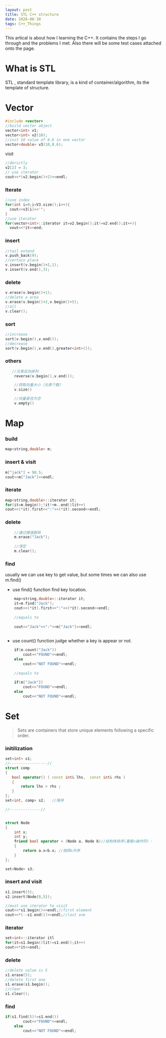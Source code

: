 ```yaml
---
layout: post
title: STL C++ structure
date: 2020-08-30
tags: C++_Things
---
```


This artical is about how I learning the C++. It contains the steps I go through and the problems I met. Also there will be some test cases attached onto the page.

# What is STL  
STL , standard template  library, is a kind of container/algorithm, its the template of structure.
 
# Vector

```C++
#include <vector>
//build vector object
vector<int> v1;
vector<int> v2(10);
//init 10 value of 8.6 in one vector
vector<double> v3(10,8.6);
```
visit  

```C++  
//derictly 
v2[2] = 3;
// use iterator
cout<<*(v2.begin()+2)<<endl;
```
### Iterate  
```C++
//use index
for(int i=0;i<V3.size();i++){
  cout<<v3[i]<<'';
}
//use iterator
for(vector<int>::iterator it=v2.begin();it!=v2.end();it++){
  vout<<*it<<end;
```   
### insert
```C++
//tail extend
v.push_back(9);
//certain place
v.insert(v.begin()+2,1);
v.insert(v.end(),3);
```
### delete
```C++
v.erase(v.begin()+1);
//delete a area
v.erase(v.begin()+2,v.begin()+5);
//all
v.clear();
```
### sort
```C++
//increase
sort(v.begin(),v.end());
//decrease
sort(v.begin(),v.end(),greater<int>());
```
### others
```C++
   //元素反向排列
    reverse(v.begin(),v.end());

    //获取向量大小（元素个数）
    v.size()

	//向量是否为空
	v.empty()
```  

# **Map**  
### build  
```C++
map<string,double> m;
```
### insert & visit
```C++
m["jack"] = 98.5;
cout<<m["Jack"]<<endl;
```
### iterate
```C++
map<string,double>::iterator it;
for(it=m.begin();!it!+m..end()lit++)
cout<<(*it).first<<":"<<(*it).second<<endl;
```
### delete
```C++
    //通过键值删除
    m.erase("Jack");
    
    //清空
    m.clear();
```
### find
usually we can use key to get value, but some times we can also use m.find()  
* use find() function find key location.
```C++
    map<string,double>::iterator it;
    it=m.find("Jack");
    cout<<(*it).first<<":"<<(*it).second<<endl;
    
    //equals to
    
    cout<<"Jack"<<":"<<m["Jack"]<<endl;
    
```
* use count() function judge whether a key is appear or not. 
```C++
    if(m.count("Jack"))
        cout<<"FOUND"<<endl;
    else
        cout<<"NOT FOUND"<<endl;
	
	//equals to
	
    if(m["Jack"])
        cout<<"FOUND"<<endl;
    else
        cout<<"NOT FOUND"<<endl;
```

# **Set**  
>Sets are containers that store unique elements following a specific order.  

### initilization
```C++
set<int> s1;    
//-----------------//
struct comp
{
   bool operator() ( const int& lhs,  const int& rhs )
   {
       return lhs > rhs ;
   }
};
set<int, comp> s2;   //降序

//--------------//


struct Node
{
    int x;
    int y;
    friend bool operator < (Node a, Node b)//结构体排序(重载<操作符)：
    {
        return a.x<b.x; //按照x升序
    }
};

set<Node> s3;
```

### insert and visit  
```C++
s1.insert(5);
s2.insert(Node{8,5});

//must use iterator to visit
cout<<*s1.begin()<<endl;//first element
cout<<*(--s1.end())<<endl;//last one
```
### iterator
```C++
set<int>::iterator itl
for(it=s1.begin()lit!=s1.end();it++)
cout<<*it<<endl;
```
### delete
```C++
//delete value is 5
s1.erase(5);
//delete first one 
s1.erase(s1.begin));
//clear
s1.clear();
```
### find
```C++
if(s1.find(5)!=s1.end())
        cout<<"FOUND"<<endl;
    else
        cout<<"NOT FOUND"<<endl;
```